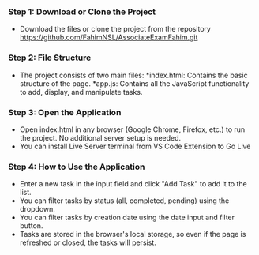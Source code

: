 ### Step 1: Download or Clone the Project
- Download the files or clone the project from the repository 
https://github.com/FahimNSL/AssociateExamFahim.git


### Step 2: File Structure

- The project consists of two main files:
    *index.html: Contains the basic structure of the page.
    *app.js: Contains all the JavaScript functionality to add, display, and manipulate tasks.


### Step 3: Open the Application
- Open index.html in any browser (Google Chrome, Firefox, etc.) to run the project. No additional server setup is needed.
- You can install Live Server terminal from VS Code Extension to Go Live 



### Step 4: How to Use the Application
- Enter a new task in the input field and click "Add Task" to add it to the list.
- You can filter tasks by status (all, completed, pending) using the dropdown.
- You can filter tasks by creation date using the date input and filter button.
- Tasks are stored in the browser's local storage, so even if the page is refreshed or closed, the tasks will persist.


